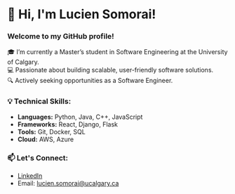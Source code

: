 # 👋 Hi, I'm Lucien Somorai!
### Welcome to my GitHub profile!  

🎓 I’m currently a Master’s student in Software Engineering at the University of Calgary.  
💻 Passionate about building scalable, user-friendly software solutions.  
🔍 Actively seeking opportunities as a Software Engineer.  

### 💡 Technical Skills:
- **Languages:** Python, Java, C++, JavaScript
- **Frameworks:** React, Django, Flask
- **Tools:** Git, Docker, SQL
- **Cloud:** AWS, Azure

### 📫 Let's Connect:
- [LinkedIn](https://linkedin.com/in/lucien-somorai)
- Email: lucien.somorai@ucalgary.ca
